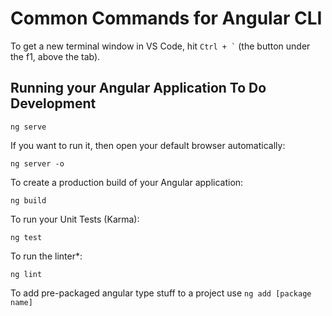 # Common Commands for Angular CLI

To get a new terminal window in VS Code, hit `` Ctrl + ` `` (the button under the f1, above the tab).

## Running your Angular Application To Do Development

```
ng serve
```

If you want to run it, then open your default browser automatically:

```
ng server -o
```

To create a production build of your Angular application:

```
ng build
```

To run your Unit Tests (Karma):

```
ng test
```

To run the linter*:

``` 
ng lint
```


To add pre-packaged angular type stuff to a project use `ng add [package name]`
